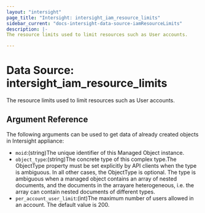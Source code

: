 ```yaml
---
layout: "intersight"
page_title: "Intersight: intersight_iam_resource_limits"
sidebar_current: "docs-intersight-data-source-iamResourceLimits"
description: |-
The resource limits used to limit resources such as User accounts.

---
```


# Data Source: intersight_iam_resource_limits
The resource limits used to limit resources such as User accounts.

## Argument Reference
The following arguments can be used to get data of already created objects in Intersight appliance:
* `moid`:(string)The unique identifier of this Managed Object instance.
* `object_type`:(string)The concrete type of this complex type.The ObjectType property must be set explicitly by API clients when the type is ambiguous. In all other cases, the ObjectType is optional. The type is ambiguous when a managed object contains an array of nested documents, and the documents in the arrayare heterogeneous, i.e. the array can contain nested documents of different types.
* `per_account_user_limit`:(int)The maximum number of users allowed in an account. The default value is 200.
